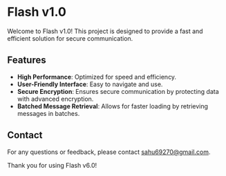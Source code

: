# Flash v1.0    

Welcome to Flash v1.0! This project is designed to provide a fast and efficient solution for secure communication.

## Features

- **High Performance**: Optimized for speed and efficiency.
- **User-Friendly Interface**: Easy to navigate and use.
- **Secure Encryption**: Ensures secure communication by protecting data with advanced encryption.
- **Batched Message Retrieval**: Allows for faster loading by retrieving messages in batches.

## Contact

For any questions or feedback, please contact sahu69270@gmail.com.

Thank you for using Flash v6.0!